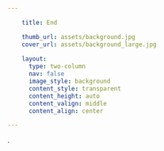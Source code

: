 ```yaml
---

    title: End

    thumb_url: assets/background.jpg
    cover_url: assets/background_large.jpg
    
    layout:
      type: two-column
      nav: false
      image_style: background
      content_style: transparent
      content_height: auto
      content_valign: middle
      content_align: center

---
```


.